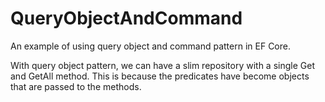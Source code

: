# QueryObjectAndCommand
An example of using query object and command pattern in EF Core.

With query object pattern, we can have a slim repository with a single Get and GetAll method.
This is because the predicates have become objects that are passed to the methods.
